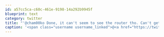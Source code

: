 ```yaml
---
id: a57cc5ca-c60c-461e-9198-14a292b9945f
blueprint: text
category: twitter
title: "'@cham00ko Done, it can't seem to see the router tho. Can't get ethernet working, just terminal"
caption: '<span class="username username_linked">@<a href="https://twitter.com/cham00ko" title="Jorge M.">cham00ko</a></span> Done, it can''t seem to see the router tho. Can''t get ethernet working, just terminal'
---
```

